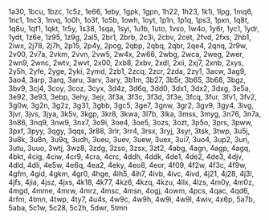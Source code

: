 1a30, 1bcu, 1bzc, 1c5z, 1e66, 1eby, 1gpk, 1gpn, 1h22, 1h23, 1k1i, 1lpg, 1mq6, 1nc1, 1nc3, 1nvq, 1o0h, 1o3f, 1o5b, 1owh, 1oyt, 1p1n, 1p1q, 1ps3, 1pxn, 1q8t, 1q8u, 1qf1, 1qkt, 1r5y, 1s38, 1sqa, 1syi, 1u1b, 1uto, 1vso, 1w4o, 1y6r, 1yc1, 1ydr, 1ydt, 1z6e, 1z95, 1z9g, 2al5, 2br1, 2brb, 2c3i, 2cbv, 2cet, 2fvd, 2fxs, 2hb1, 2iwx, 2j78, 2j7h, 2p15, 2p4y, 2pog, 2qbp, 2qbq, 2qbr, 2qe4, 2qnq, 2r9w, 2v00, 2v7a, 2vkm, 2vvn, 2vw5, 2w4x, 2w66, 2wbg, 2wca, 2weg, 2wer, 2wn9, 2wnc, 2wtv, 2wvt, 2x00, 2xb8, 2xbv, 2xdl, 2xii, 2xj7, 2xnb, 2xys, 2y5h, 2yfe, 2yge, 2yki, 2ymd, 2zb1, 2zcq, 2zcr, 2zda, 2zy1, 3acw, 3ag9, 3ao4, 3arp, 3arq, 3aru, 3arv, 3ary, 3b1m, 3b27, 3b5r, 3b65, 3b68, 3bgz, 3bv9, 3cj4, 3coy, 3coz, 3cyx, 3d4z, 3d6q, 3dd0, 3dx1, 3dx2, 3dxg, 3e5a, 3e92, 3e93, 3ebp, 3ehy, 3ejr, 3f3a, 3f3c, 3f3d, 3f3e, 3fcq, 3fur, 3fv1, 3fv2, 3g0w, 3g2n, 3g2z, 3g31, 3gbb, 3gc5, 3ge7, 3gnw, 3gr2, 3gv9, 3gy4, 3ivg, 3jvr, 3jvs, 3jya, 3k5v, 3kgp, 3kr8, 3kwa, 3l7b, 3lka, 3mss, 3myg, 3n76, 3n7a, 3n86, 3nq9, 3nw9, 3nx7, 3o9i, 3oe4, 3oe5, 3ozs, 3ozt, 3p5o, 3prs, 3pww, 3pxf, 3pyy, 3qgy, 3qqs, 3r88, 3rlr, 3rr4, 3rsx, 3ryj, 3syr, 3tsk, 3twp, 3u5j, 3u8k, 3u8n, 3u9q, 3udh, 3ueu, 3uev, 3uew, 3uex, 3ui7, 3uo4, 3up2, 3uri, 3utu, 3uuo, 3wtj, 3wz8, 3zdg, 3zso, 3zsx, 3zt2, 4abg, 4agn, 4agp, 4agq, 4bkt, 4cig, 4ciw, 4cr9, 4cra, 4crc, 4ddh, 4ddk, 4de1, 4de2, 4de3, 4djv, 4dld, 4dli, 4e5w, 4e6q, 4ea2, 4eky, 4eo8, 4eor, 4f09, 4f2w, 4f3c, 4f9w, 4gfm, 4gid, 4gkm, 4gr0, 4hge, 4ih5, 4ih7, 4ivb, 4ivc, 4ivd, 4j21, 4j28, 4j3l, 4jfs, 4jia, 4jsz, 4jxs, 4k18, 4k77, 4kz6, 4kzq, 4kzu, 4llx, 4lzs, 4m0y, 4m0z, 4mgd, 4mme, 4mrw, 4mrz, 4msc, 4msn, 4ogj, 4owm, 4pcs, 4qac, 4qd6, 4rfm, 4tmn, 4twp, 4ty7, 4u4s, 4w9c, 4w9h, 4w9i, 4w9l, 4wiv, 4x6p, 5a7b, 5aba, 5c1w, 5c28, 5c2h, 5dwr, 5tmn
